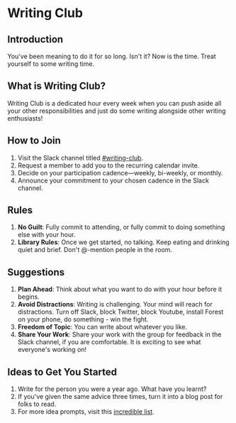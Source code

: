 # Writing Club

## Introduction

You've been meaning to do it for so long. Isn't it? Now is the time. Treat yourself to some writing time.

## What is Writing Club?

Writing Club is a dedicated hour every week when you can push aside all your other responsibilities and just do some writing alongside other writing enthusiasts!

## How to Join

1. Visit the Slack channel titled [#writing-club](https://deliveryhero.slack.com/archives/C066PERHDBR).
2. Request a member to add you to the recurring calendar invite.
3. Decide on your participation cadence—weekly, bi-weekly, or monthly.
4. Announce your commitment to your chosen cadence in the Slack channel.

## Rules

1. **No Guilt**: Fully commit to attending, or fully commit to doing something else with your hour.
2. **Library Rules**: Once we get started, no talking. Keep eating and drinking quiet and brief. Don't @-mention people in the room.

## Suggestions

1. **Plan Ahead**: Think about what you want to do with your hour before it begins.
2. **Avoid Distractions**: Writing is challenging. Your mind will reach for distractions. Turn off Slack, block Twitter, block Youtube, install Forest on your phone, do something - win the fight.
3. **Freedom of Topic**: You can write about whatever you like. 
4. **Share Your Work**: Share your work with the group for feedback in the Slack channel, if you are comfortable. It is exciting to see what everyone's working on!

## Ideas to Get You Started

1. Write for the person you were a year ago. What have you learnt?
2. If you've given the same advice three times, turn it into a blog post for folks to read.
3. For more idea prompts, visit this [incredible list](http://missgeeky.com/2016/11/21/how-to-brainstorm-talk-ideas/).
